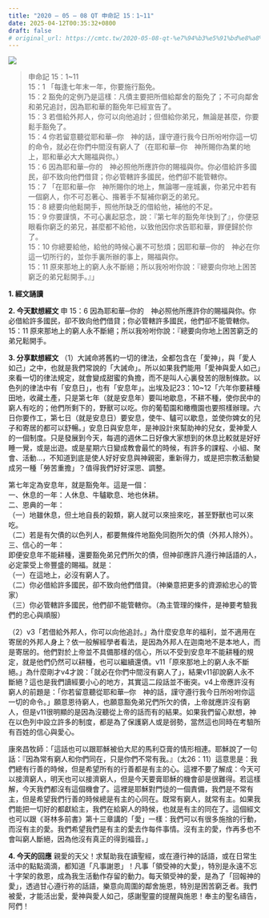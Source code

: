 ```yaml
---
title: "2020 – 05 – 08 QT 申命記 15：1~11"
date: 2025-04-12T00:35:32+0800
draft: false
# original_url: https://cmtc.tw/2020-05-08-qt-%e7%94%b3%e5%91%bd%e8%a8%98-15%ef%bc%9a111
---
```


![](/images/qt.jpg)
> 申命記 15：1\~11  
> 15：1 「每逢七年末一年，你要施行豁免。  
> 15：2 豁免的定例乃是這樣：凡債主要把所借給鄰舍的豁免了；不可向鄰舍和弟兄追討，因為耶和華的豁免年已經宣告了。  
> 15：3 若借給外邦人，你可以向他追討；但借給你弟兄，無論是甚麼，你要鬆手豁免了。  
> 15：4 你若留意聽從耶和華─你　神的話，謹守遵行我今日所吩咐你這一切的命令，就必在你們中間沒有窮人了（在耶和華─你　神所賜你為業的地上，耶和華必大大賜福與你。）  
> 15：6 因為耶和華─你的　神必照他所應許你的賜福與你。你必借給許多國民，卻不致向他們借貸；你必管轄許多國民，他們卻不能管轄你。  
> 15：7 「在耶和華─你　神所賜你的地上，無論哪一座城裏，你弟兄中若有一個窮人，你不可忍著心、揝著手不幫補你窮乏的弟兄。  
> 15：8 總要向他鬆開手，照他所缺乏的借給他，補他的不足。  
> 15：9 你要謹慎，不可心裏起惡念，說：『第七年的豁免年快到了』，你便惡眼看你窮乏的弟兄，甚麼都不給他，以致他因你求告耶和華，罪便歸於你了。  
> 15：10 你總要給他，給他的時候心裏不可愁煩；因耶和華─你的　神必在你這一切所行的，並你手裏所辦的事上，賜福與你。  
> 15：11 原來那地上的窮人永不斷絕；所以我吩咐你說：『總要向你地上困苦窮乏的弟兄鬆開手。』」

**1. 經文誦讀**

**2.  今天默想經文**
申 15：6 因為耶和華─你的　神必照他所應許你的賜福與你。你必借給許多國民，卻不致向他們借貸；你必管轄許多國民，他們卻不能管轄你。  
15：11 原來那地上的窮人永不斷絕；所以我吩咐你說：『總要向你地上困苦窮乏的弟兄鬆開手。

**3. 分享默想經文**
（1）大誡命將舊約一切的律法，全都包含在「愛神」，與「愛人如己」之中，也就是我們常說的「大誡命」。所以如果我們能用「愛神與愛人如己」來看一切的律法規定，就會變成甜蜜的負擔，而不是叫人心裏發苦的限制條款。以色列的律法中有「安息日」，也有「安息年」。出埃及記23：10\~12「六年你要耕種田地，收藏土產，只是第七年（就是安息年）要叫地歇息，不耕不種，使你民中的窮人有吃的；他們所剩下的，野獸可以吃。你的葡萄園和橄欖園也要照樣辦理。六日你要作工，第七日（就是安息日）要安息，使牛、驢可以歇息，並使你婢女的兒子和寄居的都可以舒暢。」安息日與安息年，是神設計來幫助神的兒女，愛神愛人的一個制度。只是發展到今天，每週的週休二日好像大家想到的休息比較就是好好睡一覺，或是出遊。或是星期六日變成教會最忙的時候，有許多的課程、小組、聚會、活動…，不知道到底是使人好好安息與神親密，重新得力，或是把宗教活動變成另一種「勞苦重擔」？值得我們好好深思、調整。

第七年定為安息年，就是豁免年。這是一個：  
一、休息的一年：人休息、牛驢歇息、地也休耕。  
二、恩典的一年：  
（一）地雖休息，但土地自長的榖類，窮人就可以來撿來吃，甚至野獸也可以來吃。  
（二）若是有欠債的以色列人，都要無條件地豁免同胞所欠的債（外邦人除外）。  
三、信心的一年：  
即便安息年不能耕種，還要豁免弟兄們所欠的債，但神卻應許凡遵行神話語的人，必定蒙受上帝豐盛的賜福。就是：  
（一）在這地上，必沒有窮人了。  
（二）你必借給許多國民，卻不致向他們借貸。（神樂意把更多的資源給忠心的管家）  
（三）你必管轄許多國民，他們卻不能管轄你。（為主管理的條件，是神要考驗我們的忠心與順服）

（2）v3「若借給外邦人，你可以向他追討。」為什麼安息年的福利，並不適用在寄居的外邦人身上？依一般解經學者看法，是因為外邦人在迦南地不是本地人，而是寄居的。他們對於上帝並不具備那樣的信心，所以不受到安息年不能耕種的規定，就是他們仍然可以耕種，也可以繼續還債。v11「原來那地上的窮人永不斷絕。」為什麼剛才v4才說：「就必在你們中間沒有窮人了」，結果v11卻說窮人永不斷絕？這也是我們讀經要小心的地方，其實這二段話並不衝突。v4上帝應許沒有窮人的前題是：「你若留意聽從耶和華─你　神的話，謹守遵行我今日所吩咐你這一切的命令。」願意恩待窮人，也願意豁免弟兄們所欠的債，上帝就應許沒有窮人，但是v11很明顯的是因為沒聽從上帝的話而有的結果。如果我們留心默想，神在以色列中設立許多的制度，都是為了保護窮人或是弱勢，當然這也同時在考驗所有百姓的信心與愛心。

康來昌牧師：「這話也可以跟耶穌被伯大尼的馬利亞膏的情形相連。耶穌說了一句話：『因為常有窮人和你們同在，只是你們不常有我。』（太26：11）這意思是：我們總有行善的時候，但是希望所有的行善都是有主的心。這裡不要了解成：今天可以接濟窮人，明天也可以接濟窮人，但是今天要膏耶穌的機會卻是很難得。若這樣解，今天我們都沒有這個機會了。這裡是耶穌對門徒的一個責備，我們是不常有主，但是希望我們行善的時候總是有主的心同在。既常有窮人，就常有主。如果我們能把一切好的都獻給主，我們在給窮人的時候，也就是有主的同在了。這個經文也可以跟《哥林多前書》第十三章講的「愛」一樣：我們可以有很多施捨的行動，而沒有主的愛。我們希望我們是有主的愛去作每件事情。沒有主的愛，作再多也不會叫窮人斷絕，因為他沒有真正的得到福音。」

**4. 今天的回應**
親愛的天父！求幫助我在讀聖經，或在遵行神的話語，或在日常生活中的點點滴滴，都知道「凡事謝恩」！凡事「領受神的大愛」，特別是永遠不忘十字架的救恩，成為我生活動作存留的動力。每天領受神的愛，是為了「回報神的愛」，透過甘心遵行祢的話語，樂意向周圍的鄰舍施恩，特別是困苦窮乏者。我們被愛，才能活出愛，愛神與愛人如己，感謝聖靈的提醒與施恩！奉主的聖名禱告，阿們！
